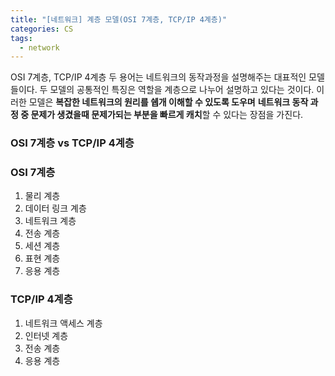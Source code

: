 ```yaml
---
title: "[네트워크] 계층 모델(OSI 7계층, TCP/IP 4계층)"
categories: CS
tags:
  - network
---  
```


OSI 7계층, TCP/IP 4계층 두 용어는 네트워크의 동작과정을 설명해주는 대표적인 모델들이다. 두 모델의 공통적인 특징은 역할을 계층으로 나누어 설명하고 있다는 것이다. 이러한 모델은 **복잡한 네트워크의 원리를 쉡개 이해할 수 있도록 도우며** **네트워크 동작 과정 중 문제가 생겼을때 문제가되는 부분을 빠르게 캐치**할 수 있다는 장점을 가진다.  

### OSI 7계층 vs TCP/IP 4계층

### OSI 7계층
1. 물리 계층
2. 데이터 링크 계층
3. 네트워크 계층
4. 전송 계층
5. 세션 계층
6. 표현 계층
7. 응용 계층

### TCP/IP 4계층

1. 네트워크 액세스 계층
2. 인터넷 계층
3. 전송 계층
4. 응용 계층
